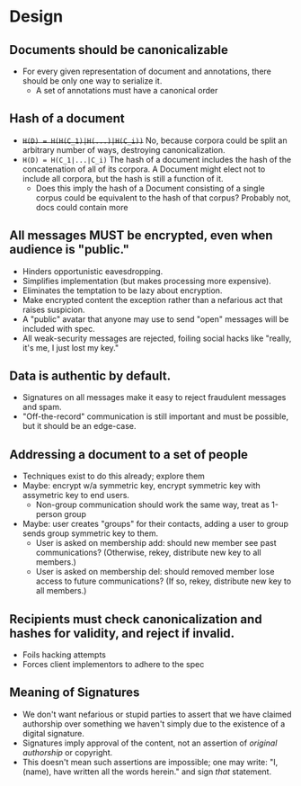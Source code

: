 # Design

## Documents should be canonicalizable

- For every given representation of document and annotations, there should be only one way to serialize it.
    - A set of annotations must have a canonical order

## Hash of a document

- ~~`H(D) = H(H(C_1)|H(...)|H(C_i))`~~ No, because corpora could be split an arbitrary number of ways, destroying canonicalization.
- `H(D) = H(C_1|...|C_i)` The hash of a document includes the hash of the concatenation of all of its corpora. A Document might elect not to include all corpora, but the hash is still a function of it.
    - Does this imply the hash of a Document consisting of a single corpus could be equivalent to the hash of that corpus? Probably not, docs could contain more

## All messages MUST be encrypted, even when audience is "public."

- Hinders opportunistic eavesdropping.
- Simplifies implementation (but makes processing more expensive).
- Eliminates the temptation to be lazy about encryption.
- Make encrypted content the exception rather than a nefarious act that raises suspicion.
- A "public" avatar that anyone may use to send "open" messages will be included with spec.
- All weak-security messages are rejected, foiling social hacks like "really, it's me, I just lost my key."

## Data is authentic by default.

- Signatures on all messages make it easy to reject fraudulent messages and spam.
- "Off-the-record" communication is still important and must be possible, but it should be an edge-case.

## Addressing a document to a set of people

- Techniques exist to do this already; explore them
- Maybe: encrypt w/a symmetric key, encrypt symmetric key with assymetric key to end users.
    - Non-group communication should work the same way, treat as 1-person group
- Maybe: user creates "groups" for their contacts, adding a user to group sends group symmetric key to them.
    - User is asked on membership add: should new member see past communications? (Otherwise, rekey, distribute new key to all members.)
    - User is asked on membership del: should removed member lose access to future communications? (If so, rekey, distribute new key to all members.)

## Recipients must check canonicalization and hashes for validity, and reject if invalid.

- Foils hacking attempts
- Forces client implementors to adhere to the spec

## Meaning of Signatures

- We don't want nefarious or stupid parties to assert that we have claimed authorship over something we haven't simply due to the existence of a digital signature.
- Signatures imply approval of the content, not an assertion of _original authorship_ or copyright.
- This doesn't mean such assertions are impossible; one may write: "I, (name), have written all the words herein." and sign _that_ statement.
